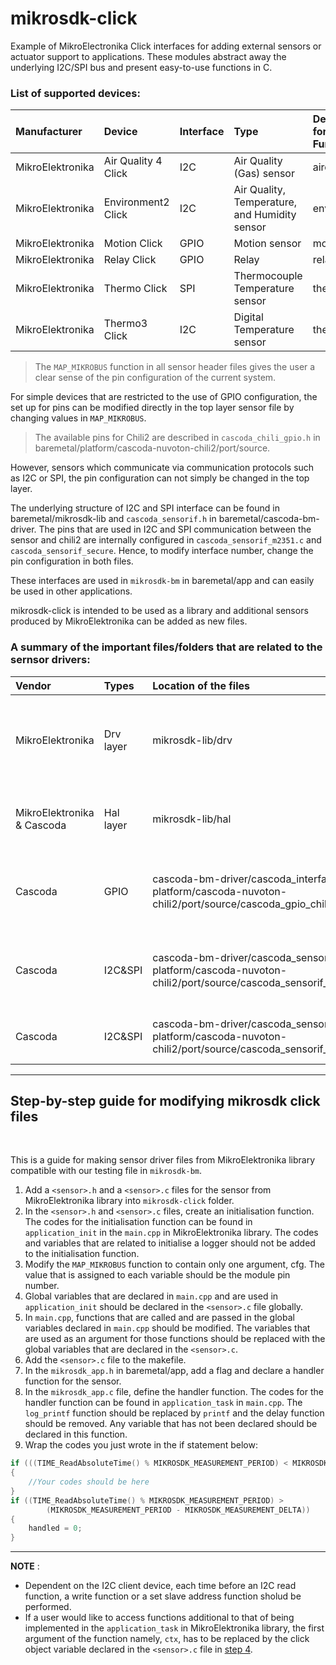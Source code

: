 # mikrosdk-click

Example of MikroElectronika Click interfaces for adding external sensors or actuator support to applications. These modules abstract away the underlying I2C/SPI bus and present easy-to-use functions in C.

### List of supported devices:

| Manufacturer      | Device               | Interface | Type | Declarations for Interface Functions | Tested |
| :---------------- | :--------------------| :-------- | :--- | :------------- | :-------------|
| MikroElektronika  | Air Quality 4 Click  | I2C | Air Quality (Gas) sensor | airquality4.h | Yes |
| MikroElektronika  | Environment2 Click   | I2C | Air Quality, Temperature, and Humidity sensor | environment2.h | No |
| MikroElektronika  | Motion Click         | GPIO | Motion sensor | motion.h| Yes |
| MikroElektronika  | Relay Click          | GPIO | Relay | relay.h | Yes |
| MikroElektronika  | Thermo Click         | SPI | Thermocouple Temperature sensor | thermo.h | Yes |
| MikroElektronika  | Thermo3 Click        | I2C | Digital Temperature sensor | thermo3.h | Yes |

 > The ``MAP_MIKROBUS`` function in all sensor header files gives the user a clear sense of the pin configuration of the current system. 

 For simple devices that are restricted to the use of GPIO configuration, the set up for pins can be modified directly in the top layer sensor file by changing values in ``MAP_MIKROBUS``. 

  > The available pins for Chili2 are described in ``cascoda_chili_gpio.h`` in baremetal/platform/cascoda-nuvoton-chili2/port/source. 

 However, sensors which communicate via communication protocols such as I2C or SPI, the pin configuration can not simply be changed in the top layer.


The underlying structure of I2C and SPI interface can be found in baremetal/mikrosdk-lib and ``cascoda_sensorif.h`` in baremetal/cascoda-bm-driver. The pins that are used in I2C and SPI communication between the sensor and chili2 are internally configured in ``cascoda_sensorif_m2351.c`` and ``cascoda_sensorif_secure``. Hence, to modify interface number, change the pin configuration in both files. 

These interfaces are used in ``mikrosdk-bm`` in baremetal/app and can easily be used in other applications.

mikrosdk-click is intended to be used as a library and additional sensors produced by MikroElektronika can be added as new files. 


### A summary of the important files/folders that are related to the sernsor drivers:
| Vendor |Types      | Location of the files | Description|
| :------| :---------------- | :--------------------| :-------- | 
| MikroElektronika | Drv layer | mikrosdk-lib/drv | This layer is the interface between hardware abstraction layer and the user interface layer.|
| MikroElektronika & Cascoda | Hal layer | mikrosdk-lib/hal | This layer maps functions in MikroElektronika library to Cascoda library.
| Cascoda | GPIO | cascoda-bm-driver/cascoda_interface.h </br> platform/cascoda-nuvoton-chili2/port/source/cascoda_gpio_chili.c | Implementation of GPIO related instructions to hardware and accessibility of pins on Chili2.|
| Cascoda | I2C&SPI | cascoda-bm-driver/cascoda_sensorif.h </br> platform/cascoda-nuvoton-chili2/port/source/cascoda_sensorif_secure.c | Initiliase the communication interface between clients (slaves) and the server (master).|
| Cascoda | I2C&SPI | cascoda-bm-driver/cascoda_sensorif.h </br> platform/cascoda-nuvoton-chili2/port/source/cascoda_sensorif_m2351.c | Transmit and receive data from clients (slaves).|
---


## Step-by-step guide for modifying mikrosdk click files
<br>

This is a guide for making sensor driver files from MikroElektronika library compatible with our testing file in ``mikrosdk-bm``.

1. Add a ``<sensor>.h`` and a ``<sensor>.c`` files for the sensor from MikroElektronika library into ``mikrosdk-click`` folder.
2. In the ``<sensor>.h`` and ``<sensor>.c`` files, create an initialisation function. The codes for the initialisation function can be found in ``application_init`` in the ``main.cpp`` in MikroElektronika library. The codes and variables that are related to initialise a logger should not be added to the initialisation function.
3. Modify the `MAP_MIKROBUS` function to contain only one argument, cfg. The value that is assigned to each variable should be the module pin number.
4. <a id="declare-global-variables"></a> Global variables that are declared in ``main.cpp`` and are used in ``application_init`` should be declared in the ``<sensor>.c`` file globally. 
5. In ``main.cpp``, functions that are called and are passed in the global variables declared in ``main.cpp`` should be modified. The variables that are used as an argument for those functions should be replaced with the global variables that are declared in the ``<sensor>.c``.
6. Add the ``<sensor>.c`` file to the makefile.
7. In the ``mikrosdk_app.h`` in baremetal/app, add a flag and declare a handler function for the sensor.
8. In the ``mikrosdk_app.c`` file, define the handler function. The codes for the handler function can be found in ``application_task`` in ``main.cpp``. The ``log_printf`` function should be replaced by ``printf`` and the delay function should be removed. Any variable that has not been declared should be declared in this function.
9. Wrap the codes you just wrote in the if statement below:
```c
if (((TIME_ReadAbsoluteTime() % MIKROSDK_MEASUREMENT_PERIOD) < MIKROSDK_MEASUREMENT_DELTA) && (!handled))
{
    //Your codes should be here
}
if ((TIME_ReadAbsoluteTime() % MIKROSDK_MEASUREMENT_PERIOD) >
        (MIKROSDK_MEASUREMENT_PERIOD - MIKROSDK_MEASUREMENT_DELTA))
{
    handled = 0;
}
```
---

 **NOTE** : 
- Dependent on the I2C client device, each time before an I2C read function, a write function or a set slave address function sholud be performed.
- If a user would like to access functions additional to that of being implemented in the ``application_task`` in MikroElektronika library, the first argument of the function namely, ``ctx``, has to be replaced by the click object variable declared in the ``<sensor>.c`` file in [step 4](#declare-global-variables).





